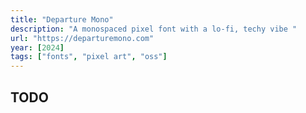 ```yaml
---
title: "Departure Mono"
description: "A monospaced pixel font with a lo-fi, techy vibe "
url: "https://departuremono.com"
year: [2024]
tags: ["fonts", "pixel art", "oss"]
---
```


## TODO
